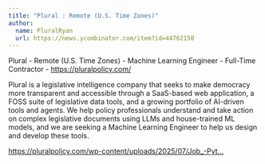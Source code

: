 ```yaml
---
title: "Plural : Remote (U.S. Time Zones)"
author:
  name: PluralRyan
  url: https://news.ycombinator.com/item?id=44762150
---
```


<JobNavigation />

Plural - Remote (U.S. Time Zones) - Machine Learning Engineer - Full-Time Contractor - <a href="https:&#x2F;&#x2F;pluralpolicy.com&#x2F;" rel="nofollow">https:&#x2F;&#x2F;pluralpolicy.com&#x2F;</a>

Plural is a legislative intelligence company that seeks to make democracy more transparent and accessible through a SaaS-based web application, a FOSS suite of legislative data tools, and a growing portfolio of AI-driven tools and agents. We help policy professionals understand and take action on complex legislative documents using LLMs and house-trained ML models, and we are seeking a Machine Learning Engineer to help us design and develop these tools.

<a href="https:&#x2F;&#x2F;pluralpolicy.com&#x2F;wp-content&#x2F;uploads&#x2F;2025&#x2F;07&#x2F;Job_-Python-ML-Engineer-2025.pdf" rel="nofollow">https:&#x2F;&#x2F;pluralpolicy.com&#x2F;wp-content&#x2F;uploads&#x2F;2025&#x2F;07&#x2F;Job_-Pyt...</a>
<JobApplication />
